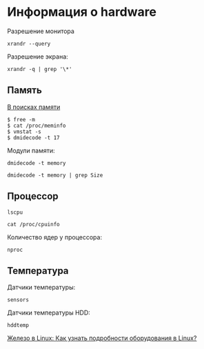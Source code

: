 # Информация о hardware

Разрешение монитора
```
xrandr --query
```

Разрешение экрана:

```
xrandr -q | grep '\*'
```

## Память

[В поисках памяти](http://www.binarytides.com/linux-command-check-memory-usage/)

```
$ free -m
$ cat /proc/meminfo
$ vmstat -s
$ dmidecode -t 17
```

Модули памяти:
<pre><code>dmidecode -t memory</code></pre>
<pre><code>dmidecode -t memory | grep Size</code></pre>

## Процессор

<pre><code>lscpu</code></pre>
<pre><code>cat /proc/cpuinfo</code></pre>
Количество ядер у процессора:
<pre><code>nproc</code></pre>


## Температура

Датчики температуры:

```
sensors
```

Датчики температуры HDD:

```
hddtemp
```

<a href="http://mydebianblog.blogspot.ru/2008/01/blog-post.html">Железо в Linux: Как узнать подробности оборудования в Linux?</a>
